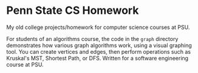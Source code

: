 # Penn State CS Homework

My old college projects/homework for computer science courses at PSU.

For students of an algorithms course, the code in the `graph` directory
demonstrates how various graph algorithms work, using a visual graphing tool.
You can create vertices and edges, then perform operations such as Kruskal's
MST, Shortest Path, or DFS. Written for a software engineering course at PSU.
